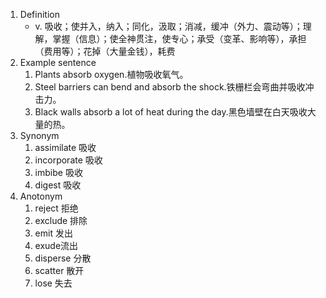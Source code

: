 1. Definition
	- v. 吸收；使并入，纳入；同化，汲取；消减，缓冲（外力、震动等）；理解，掌握（信息）；使全神贯注，使专心；承受（变革、影响等），承担（费用等）；花掉（大量金钱），耗费
2. Example sentence
	1. Plants absorb oxygen.植物吸收氧气。
	2. Steel barriers can bend and absorb the shock.铁栅栏会弯曲并吸收冲击力。
	3. Black walls absorb a lot of heat during the day.黑色墙壁在白天吸收大量的热。
3. Synonym
	1. assimilate 吸收
	2. incorporate 吸收
	3. imbibe 吸收
	4. digest 吸收
4. Anotonym
	1. reject 拒绝
	2. exclude 排除
	3. emit 发出
	4. exude流出
	5. disperse 分散
	6. scatter 散开
	7. lose 失去
	